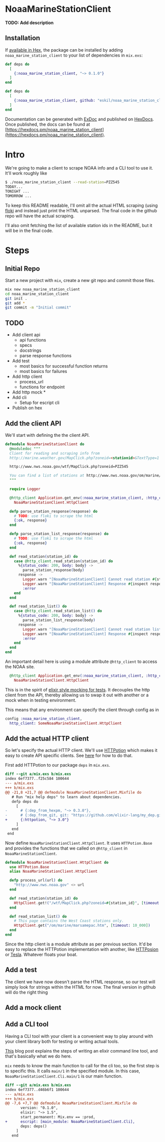 # NoaaMarineStationClient

**TODO: Add description**

## Installation

If [available in Hex](https://hex.pm/docs/publish), the package can be installed
by adding `noaa_marine_station_client` to your list of dependencies in `mix.exs`:

```elixir
def deps do
  [
    {:noaa_marine_station_client, "~> 0.1.0"}
  ]
end
```

```elixir
def deps do
  [
    {:noaa_marine_station_client, github: "eskil/noaa_marine_station_client"}
  ]
end
```

Documentation can be generated with [ExDoc](https://github.com/elixir-lang/ex_doc)
and published on [HexDocs](https://hexdocs.pm). Once published, the docs can
be found at [https://hexdocs.pm/noaa_marine_station_client](https://hexdocs.pm/noaa_marine_station_client).


# Intro

We're going to make a client to scrape NOAA info and a CLI tool to use
it. It'll work roughly like

```sh
$ ./noaa_marine_station_client --read-station=PZZ545
TODAY...
TONIGHT ...
TOMORROW ...
```

To keep this README readable, I'll omit all the actual HTML
scraping (using [floki](https://github.com/philss/floki) and instead
just print the HTML unparsed. The final code in the github repo will
have the actual scraping.

I'll also omit fetching the list of available station ids in the
README, but it will be in the final code.

# Steps

## Initial Repo

Start a new project with `mix`, create a new git repo and commit those files.

```sh
mix new noaa_marine_station_client
cd noaa_marine_station_client
git init .
git add *
git commit -m "Initial commit"
```

## TODO

  * Add client api
    * api functions
    * specs
    * docstrings
    * parse response functions
  * Add test
    * most basics for successful function returns
    * most basics for failures
  * Add http client
    * process_url
    * functions for endpoint
  * Add http mock
    *
  * Add cli
    * Setup for escript cli
  * Publish on hex

## Add the client API

We'll start with defining the the client API.
```elixir
defmodule NoaaMarineStationClient do
  @moduledoc """
  Client for reading and scraping info from
  http://marine.weather.gov/MapClick.php?zoneid=<stationid>&TextType=1

  http://www.nws.noaa.gov/wtf/MapClick.php?zoneid=PZZ545

  You can find a list of stations at http://www.nws.noaa.gov/om/marine/marsamepac.htm.
  """

  require Logger

  @http_client Application.get_env(:noaa_marine_station_client, :http_client) ||
    NoaaMarineStationClient.HttpClient

  defp parse_station_response(response) do
    # TODO: use floki to scrape the html
    {:ok, response}
  end

  defp parse_station_list_response(response) do
    # TODO: use floki to scrape the html
    {:ok, response}
  end

  def read_station(station_id) do
    case @http_client.read_station(station_id) do
      %{status_code: 200, body: body} ->
        parse_station_response(body)
      response ->
        Logger.warn "[NoaaMarineStationClient] Cannot read station #{station_id}"
        Logger.warn "[NoaaMarineStationClient] Response #{inspect response}"
        :error
    end
  end

  def read_station_list() do
    case @http_client.read_station_list() do
      %{status_code: 200, body: body} ->
        parse_station_list_response(body)
      response ->
        Logger.warn "[NoaaMarineStationClient] Cannot read station list"
        Logger.warn "[NoaaMarineStationClient] Response #{inspect response}"
        :error
    end
  end
end
```

An important detail here is using a module attribute `@http_client` to
access the NOAA site.

```elixir
  @http_client Application.get_env(:noaa_marine_station_client, :http_client) ||
    NoaaMarineStationClient.HttpClient
```

This is in the spirit of [elixir style mocking for
tests](http://blog.plataformatec.com.br/2015/10/mocks-and-explicit-contracts/). It
decouples the http client from the API, thereby allowing us to swap it
out with another or a mock when in testing environment.

This means that any environment can specify the client through config as in

```elixir
config :noaa_marine_station_client,
  http_client: SomeNoaaMarineStationClient.HttpClient
```

## Add the actual HTTP client

So let's specify the actual HTTP client. We'll use
[HTTPotion](https://github.com/myfreeweb/httpotion) which makes it
easy to create API specific clients. See
[here](https://github.com/myfreeweb/httpotion#metaprogramming-magic)
for how to do that.

First add HTTPotion to our package `deps` in `mix.exs`.

```diff
diff --git a/mix.exs b/mix.exs
index 6ef7377..f25c584 100644
--- a/mix.exs
+++ b/mix.exs
@@ -21,8 +21,7 @@ defmodule NoaaMarineStationClient.Mixfile do
   # Run "mix help deps" to learn about dependencies.
   defp deps do
     [
-      # {:dep_from_hexpm, "~> 0.3.0"},
-      # {:dep_from_git, git: "https://github.com/elixir-lang/my_dep.git", tag: "0.1.0"},
+      {:httpotion, "~> 3.0"}
     ]
   end
 end
```

Now define `NoaaMarineStationClient.HttpClient`. It uses
`HTTPotion.Base` and provides the functions that we called on
`@http_client` in `NoaaMarineStationClient`.

```elixir
defmodule NoaaMarineStationClient.HttpClient do
  use HTTPotion.Base
  alias NoaaMarineStationClient.HttpClient

  defp process_url(url) do
    "http://www.nws.noaa.gov" <> url
  end

  def read_station(station_id) do
    HttpClient.get!("/wtf/MapClick.php?zoneid=#{station_id}", [timeout: 10_000])
  end

  def read_station_list() do
    # This page contains the West Coast stations only.
    HttpClient.get("/om/marine/marsamepac.htm", [timeout: 10_000])
  end
end
```

Since the http client is a module attribute as per previous
section. It'd be easy to replace the HTTPotion implementation with
another, like
[HTTPosion](https://github.com/edgurgel/httpoison#wrapping-httpoisonbase)
or [Tesla](https://github.com/teamon/tesla). Whatever floats your boat.

## Add a test

The client we have now doesn't parse the HTML response, so our test
will simply look for strings within the HTML for now. The final
version in github will do the right thing

## Add a mock client


## Add a CLI tool

Having a CLI tool with your client is a convenient way to play around
with your client library both for testing or writing actual tools.

[This](http://asquera.de/blog/2015-04-10/writing-a-commandline-app-in-elixir/)
blog post explains the steps of writing an elixir command line tool,
and that's basically what we do here.

`mix` needs to know the main function to call for the cli too, so the
first step is to specific this. It calls `main/1` in the specified
module. In this case, `NoaaMarineStationClient.Cli.main/1` is our main function.

```diff
diff --git a/mix.exs b/mix.exs
index 6ef7377..d46b6f1 100644
--- a/mix.exs
+++ b/mix.exs
@@ -7,6 +7,7 @@ defmodule NoaaMarineStationClient.Mixfile do
       version: "0.1.0",
       elixir: "~> 1.5",
       start_permanent: Mix.env == :prod,
+      escript: [main_module: NoaaMarineStationClient.Cli],
       deps: deps()
     ]
   end
```
